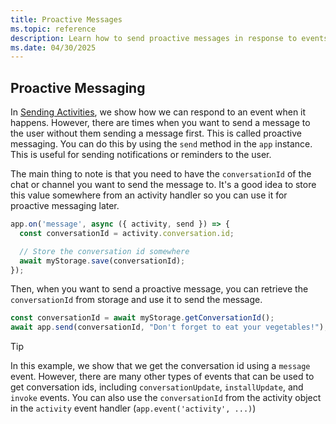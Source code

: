 ```yaml
---
title: Proactive Messages
ms.topic: reference
description: Learn how to send proactive messages in response to events.
ms.date: 04/30/2025
---
```


## Proactive Messaging

In [Sending Activities](./sending-activities.md), we show how we can respond to an event when it happens. However, there are times when you want to send a message to the user without them sending a message first. This is called proactive messaging. You can do this by using the `send` method in the `app` instance. This is useful for sending notifications or reminders to the user.

The main thing to note is that you need to have the `conversationId` of the chat or channel you want to send the message to. It's a good idea to store this value somewhere from an activity handler so you can use it for proactive messaging later.

```typescript
app.on('message', async ({ activity, send }) => {
  const conversationId = activity.conversation.id;

  // Store the conversation id somewhere
  await myStorage.save(conversationId);
});
```

Then, when you want to send a proactive message, you can retrieve the `conversationId` from storage and use it to send the message.

```typescript
const conversationId = await myStorage.getConversationId();
await app.send(conversationId, "Don't forget to eat your vegetables!");
```

> [!TIP]
> In this example, we show that we get the conversation id using a `message` event. However, there are many other types of events that can be used to get conversation ids, including `conversationUpdate`, `installUpdate`, and `invoke` events. You can also use the `conversationId` from the activity object in the `activity` event handler (`app.event('activity', ...)`)